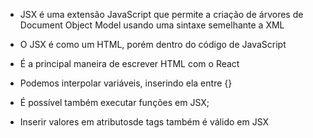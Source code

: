 * JSX é uma extensão JavaScript que permite a criação de árvores de Document Object Model usando uma sintaxe semelhante a XML

* O JSX é como um HTML, porém dentro do código de JavaScript

* É a principal maneira de escrever HTML com o React

* Podemos interpolar variáveis, inserindo ela entre {}

* É possível também executar funções em JSX;

* Inserir valores em atributosde tags também é válido em JSX